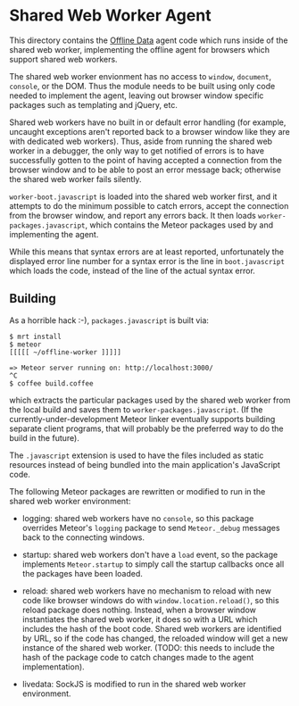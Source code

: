 # Shared Web Worker Agent

This directory contains the
[Offline Data](https://github.com/awwx/meteor-offline-data#readme)
agent code which runs inside of the shared web
worker, implementing the offline agent for browsers which support
shared web workers.

The shared web worker envionment has no access to `window`,
`document`, `console`, or the DOM.  Thus the module needs to be built
using only code needed to implement the agent, leaving out browser
window specific packages such as templating and jQuery, etc.

Shared web workers have no built in or default error handling (for
example, uncaught exceptions aren't reported back to a browser window
like they are with dedicated web workers).  Thus, aside from running
the shared web worker in a debugger, the only way to get notified of
errors is to have successfully gotten to the point of having accepted
a connection from the browser window and to be able to post an error
message back; otherwise the shared web worker fails silently.

`worker-boot.javascript` is loaded into the shared web worker first,
and it attempts to do the minimum possible to catch errors, accept the
connection from the browser window, and report any errors back.  It
then loads `worker-packages.javascript`, which contains the Meteor
packages used by and implementing the agent.

While this means that syntax errors are at least reported,
unfortunately the displayed error line number for a syntax error is
the line in `boot.javascript` which loads the code, instead of the
line of the actual syntax error.


## Building

As a horrible hack :-), `packages.javascript` is built via:

```
$ mrt install
$ meteor
[[[[[ ~/offline-worker ]]]]]

=> Meteor server running on: http://localhost:3000/
^C
$ coffee build.coffee
```

which extracts the particular packages used by the shared web worker
from the local build and saves them to `worker-packages.javascript`.
(If the currently-under-development Meteor linker eventually supports
building separate client programs, that will probably be the preferred
way to do the build in the future).

The `.javascript` extension is used to have the files included as
static resources instead of being bundled into the main application's
JavaScript code.

The following Meteor packages are rewritten or modified to run in the
shared web worker environment:

* logging: shared web workers have no `console`, so this package
  overrides Meteor's `logging` package to send `Meteor._debug`
  messages back to the connecting windows.

* startup: shared web workers don't have a `load` event, so the
  package implements `Meteor.startup` to simply call the startup
  callbacks once all the packages have been loaded.

* reload: shared web workers have no mechanism to reload with new code
  like browser windows do with `window.location.reload()`, so this
  reload package does nothing.  Instead, when a browser window
  instantiates the shared web worker, it does so with a URL which
  includes the hash of the boot code.  Shared web workers are
  identified by URL, so if the code has changed, the reloaded window
  will get a new instance of the shared web worker.  (TODO: this needs
  to include the hash of the package code to catch changes made to the
  agent implementation).

* livedata: SockJS is modified to run in the shared web worker
  environment.
